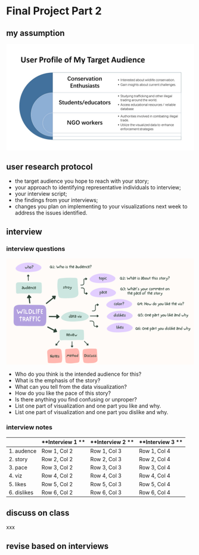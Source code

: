 # Final Project Part 2
## my assumption
<img src="Presentation1.jpg" width="600" />

## user research protocol
- the target audience you hope to reach with your story;
-  your approach to identifying representative individuals to interview;
- your interview script;
- the findings from your interviews;
- changes you plan on implementing to your visualizations next week to address the issues identified. 

## interview
### interview questions
<img src="Mind Map.png" width="600" />

- Who do you think is the intended audience for this?
- What is the emphasis of the story?
- What can you tell from the data visualization?
- How do you like the pace of this story?
- Is there anything you find confusing or unproper?
- List one part of visualization and one part you like and why.
- List one part of visualization and one part you dislike and why.

### interview notes
| | **Interview 1  ** | **Interview 2  ** | **Interview 3  ** |
|----------|----------|----------|----------|
|1. audence| Row 1, Col 2 | Row 1, Col 3 | Row 1, Col 4 |
| 2. story| Row 2, Col 2 | Row 2, Col 3 | Row 2, Col 4 |
| 3. pace| Row 3, Col 2 | Row 3, Col 3 | Row 3, Col 4 |
| 4. viz | Row 4, Col 2 | Row 4, Col 3 | Row 4, Col 4 |
| 5. likes | Row 5, Col 2 | Row 5, Col 3 | Row 5, Col 4 |
| 6. dislikes | Row 6, Col 2 | Row 6, Col 3 | Row 6, Col 4 |

## discuss on class
xxx

## revise based on interviews

